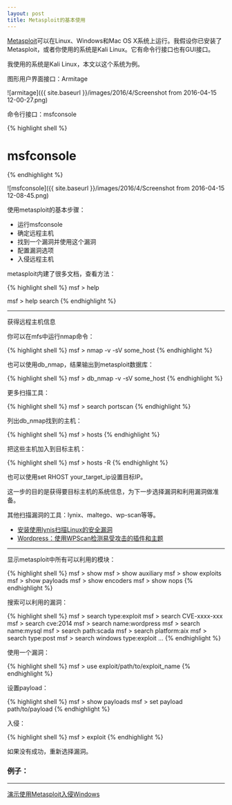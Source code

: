 ```yaml
---
layout: post
title: Metasploit的基本使用
---
```


[Metasploit](https://www.metasploit.com)可以在Linux、Windows和Mac OS X系统上运行。我假设你已安装了Metasploit，或者你使用的系统是Kali Linux。它有命令行接口也有GUI接口。

我使用的系统是Kali Linux，本文以这个系统为例。

图形用户界面接口：Armitage

![armitage]({{ site.baseurl }}/images/2016/4/Screenshot from 2016-04-15 12-00-27.png)

命令行接口：msfconsole

{% highlight shell %}
# msfconsole
{% endhighlight %}

![msfconsole]({{ site.baseurl }}/images/2016/4/Screenshot from 2016-04-15 12-08-45.png)

使用metasploit的基本步骤：

* 运行msfconsole
* 确定远程主机
* 找到一个漏洞并使用这个漏洞
* 配置漏洞选项
* 入侵远程主机

metasploit内建了很多文档，查看方法：

{% highlight shell %}
msf > help

msf > help search
{% endhighlight %}

*********

获得远程主机信息

你可以在mfs中运行nmap命令：

{% highlight shell %}
msf > nmap -v -sV some_host
{% endhighlight %}

也可以使用db_nmap，结果输出到metasploit数据库：

{% highlight shell %}
msf > db_nmap -v -sV some_host
{% endhighlight %}

更多扫描工具：

{% highlight shell %}
msf > search portscan
{% endhighlight %}

列出db_nmap找到的主机：

{% highlight shell %}
msf > hosts
{% endhighlight %}

把这些主机加入到目标主机：

{% highlight shell %}
msf > hosts -R
{% endhighlight %}

也可以使用set RHOST your_target_ip设置目标IP。

这一步的目的是获得要目标主机的系统信息，为下一步选择漏洞和利用漏洞做准备。

其他扫描漏洞的工具：lynix、maltego、wp-scan等等。

* [安装使用lynis扫描Linux的安全漏洞](http://topspeedsnail.com/How-to-use-lynis-on-linux/)
* [Wordpress：使用WPScan检测易受攻击的插件和主题](http://blog.topspeedsnail.com/archives/2267)

********

显示metasploit中所有可以利用的模块：

{% highlight shell %}
msf > show
msf > show auxiliary
msf > show exploits
msf > show payloads
msf > show encoders
msf > show nops
{% endhighlight %}

搜索可以利用的漏洞：

{% highlight shell %}
msf > search type:exploit
msf > search CVE-xxxx-xxx
msf > search cve:2014
msf > search name:wordpress
msf > search name:mysql
msf > search path:scada
msf > search platform:aix
msf > search type:post
msf > search windows type:exploit
...
{% endhighlight %}

使用一个漏洞：

{% highlight shell %}
msf > use exploit/path/to/exploit_name
{% endhighlight %}

设置payload：

{% highlight shell %}
msf > show payloads
msf > set payload path/to/payload
{% endhighlight %}

入侵：

{% highlight shell %}
msf > exploit
{% endhighlight %}

如果没有成功，重新选择漏洞。

### 例子：

*****

[演示使用Metasploit入侵Windows](http://topspeedsnail.com/kali-linux-n-hack-windows-xp/)